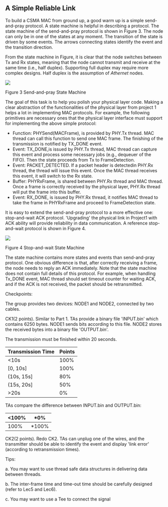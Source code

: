 ## A Simple Reliable Link

To build a CSMA MAC from ground up, a good warm up is a simple send-and-pray protocol. A state machine is helpful in describing a protocol. The state machine of the send-and-pray protocol is shown in Figure 3. The node can only be in one of the states at any moment. The transition of the state is driven by some events. The arrows connecting states identify the event and the transition direction.

From the state machine in Figure, it is clear that the node switches between Tx and Rx states, meaning that the node cannot transmit and receive at the same time (i.e., half duplex). Supporting full duplex may require more complex designs. Half duplex is the assumption of _Athernet_ nodes.

![](RackMultipart20220302-4-19oxl2x_html_35ba30d4cd80dca2.png)

Figure 3 Send-and-pray State Machine

The goal of this task is to help you polish your physical layer code. Making a clear abstraction of the functionalities of the physical layer from project 1 helps a lot in implementing MAC protocols. For example, the following primitives are necessary ones that the physical layer interface must support for implementing the above simple protocol:

- Function: PHYSend(MACFrame), is provided by PHY.Tx thread. MAC thread can call this function to send one MAC frame. The finishing of the transmission is notified by TX\_DONE event.
- Event: TX\_DONE,is issued by PHY.Tx thread, MAC thread can capture this event and process some necessary jobs (e.g., dequeuer of the FIFO). Then the state proceeds from Tx to FrameDetection.
- Event: PACKET\_DETECTED. If a packet header is detectedin PHY.Rx thread, the thread will issue this event. Once the MAC thread receives this event, it will switch to the Rx state.
- Buffer: PHYRxFrame, is shared between PHY.Rx thread and MAC thread. Once a frame is correctly received by the physical layer, PHY.Rx thread will put the frame into this buffer.
- Event: RX\_DONE, is issued by PHY.Rx thread, it notifies MAC thread to take the frame in PHYRxFrame and proceed to FrameDetection state.

It is easy to extend the send-and-pray protocol to a more effective one: stop-and-wait ACK protocol. 'Upgrading' the physical link in Project1 with ACK ability will provide reliability in data communication. A reference stop-and-wait protocol is shown in Figure 4.

![](RackMultipart20220302-4-19oxl2x_html_4baae2d3e9586ef1.png)

Figure 4 Stop-and-wait State Machine

The state machine contains more states and events than send-and-pray protocol. One obvious difference is that, after correctly receiving a frame, the node needs to reply an ACK immediately. Note that the state machine does not contain full details of this protocol. For example, when handling Tx\_DONE event, MAC thread should set timeout counter for waiting ACK, and if the ACK is not received, the packet should be retransmitted.

Checkpoints:

The group provides two devices: NODE1 and NODE2, connected by two cables.

CK1(2 points). Similar to Part 1. TAs provide a binary file 'INPUT.bin' which contains 6250 bytes. NODE1 sends bits according to this file. NODE2 stores the received bytes into a binary file 'OUTPUT.bin'.

The transmission must be finished within 20 seconds.

| Transmission Time | Points |
| --- | --- |
| <10s | 100% |
| [0, 10s] | 100% |
| (10s, 15s] | 80% |
| (15s, 20s] | 50% |
| >20s | 0% |

TAs compare the difference between INPUT.bin and OUTPUT.bin:

| <100% | \*0% |
| --- | --- |
| 100% | \*100% |

CK2(2 points). Redo CK2. TAs can unplug one of the wires, and the transmitter should be able to identify the event and display 'link error' (according to retransmission times).

Tips:

a. You may want to use thread safe data structures in delivering data between threads.

b. The inter-frame time and time-out time should be carefully designed (refer to Lec5 and Lec6).

c. You may want to use a Tee to connect the signal
